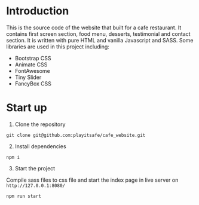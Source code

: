 # Introduction
This is the source code of the website that built for a cafe restaurant. It contains first screen section, food menu, desserts, testimonial and contact section.
It is written with pure HTML and vanilla Javascript and SASS.
Some libraries are used in this project including:
- Bootstrap CSS
- Animate CSS
- FontAwesome
- Tiny Slider
- FancyBox CSS

# Start up
1. Clone the repository
```
git clone git@github.com:playitsafe/cafe_website.git
```
2. Install dependencies
```
npm i
```

3. Start the project

Compile sass files to css file and start the index page in live server on `http://127.0.0.1:8080/`
```
npm run start
```


